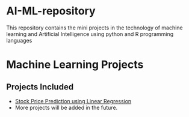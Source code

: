 # AI-ML-repository
This repository contains the mini projects in the technology of machine learning and Artificial Intelligence using python and R programming languages
# Machine Learning Projects

## Projects Included
- [Stock Price Prediction using Linear Regression](stock_price_prediction/)
- More projects will be added in the future.

